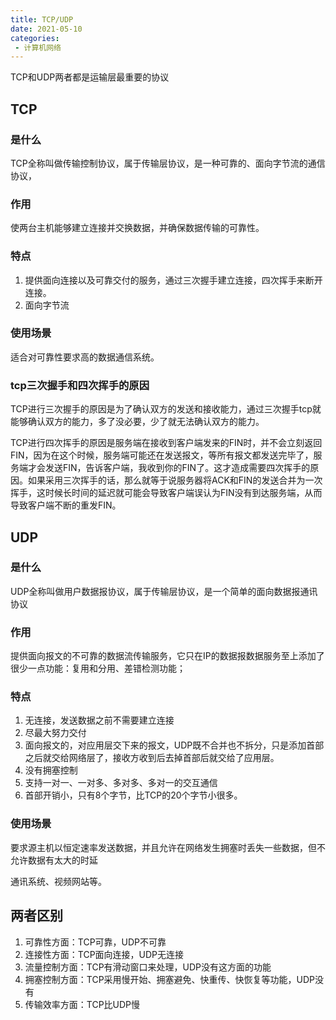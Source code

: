 ```yaml
---
title: TCP/UDP
date: 2021-05-10
categories: 
 - 计算机网络
---
```

TCP和UDP两者都是运输层最重要的协议
<!-- more -->

## TCP
### 是什么
TCP全称叫做传输控制协议，属于传输层协议，是一种可靠的、面向字节流的通信协议，

### 作用
使两台主机能够建立连接并交换数据，并确保数据传输的可靠性。

### 特点
1. 提供面向连接以及可靠交付的服务，通过三次握手建立连接，四次挥手来断开连接。
2. 面向字节流

### 使用场景
适合对可靠性要求高的数据通信系统。

### tcp三次握手和四次挥手的原因
TCP进行三次握手的原因是为了确认双方的发送和接收能力，通过三次握手tcp就能够确认双方的能力，多了没必要，少了就无法确认双方的能力。

TCP进行四次挥手的原因是服务端在接收到客户端发来的FIN时，并不会立刻返回FIN，因为在这个时候，服务端可能还在发送报文，等所有报文都发送完毕了，服务端才会发送FIN，告诉客户端，我收到你的FIN了。这才造成需要四次挥手的原因。如果采用三次挥手的话，那么就等于说服务器将ACK和FIN的发送合并为一次挥手，这时候长时间的延迟就可能会导致客户端误认为FIN没有到达服务端，从而导致客户端不断的重发FIN。


## UDP
### 是什么
UDP全称叫做用户数据报协议，属于传输层协议，是一个简单的面向数据报通讯协议

### 作用
提供面向报文的不可靠的数据流传输服务，它只在IP的数据报数据服务至上添加了很少一点功能：复用和分用、差错检测功能；

### 特点
1. 无连接，发送数据之前不需要建立连接
2. 尽最大努力交付
3. 面向报文的，对应用层交下来的报文，UDP既不合并也不拆分，只是添加首部之后就交给网络层了，接收方收到后去掉首部后就交给了应用层。
4. 没有拥塞控制
5. 支持一对一、一对多、多对多、多对一的交互通信
6. 首部开销小，只有8个字节，比TCP的20个字节小很多。

### 使用场景
要求源主机以恒定速率发送数据，并且允许在网络发生拥塞时丢失一些数据，但不允许数据有太大的时延

通讯系统、视频网站等。

## 两者区别
1. 可靠性方面：TCP可靠，UDP不可靠
2. 连接性方面：TCP面向连接，UDP无连接
3. 流量控制方面：TCP有滑动窗口来处理，UDP没有这方面的功能
4. 拥塞控制方面：TCP采用慢开始、拥塞避免、快重传、快恢复等功能，UDP没有
5. 传输效率方面：TCP比UDP慢